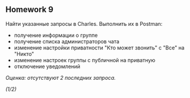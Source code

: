 ## Homework 9

Найти указанные запросы в Charles. Выполнить их в Postman:
* получение информации о группе
* получение списка администраторов чата
* изменение настройки приватности "Кто может звонить" с "Все" на "Никто"
* изменение настроек группы с публичной на приватную
* отключение уведомлений

_Оценка: отсутствуют 2 последних запроса._

_(1/2)_
